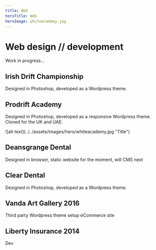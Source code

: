 ```yaml
---
title: Web
heroTitle: Web
heroImage: whiteacademy.jpg
---
```


# __Web__ design // development

Work in progress...

## Irish Drift Championship
Designed in Photoshop, developed as a Wordpress theme.

## Prodrift Academy
Designed in Photoshop, developed as a responsive Wordpress theme. Cloned for the UK and UAE.

<div component="image-curtains" modifier="" layout="LR" >
  ![alt text](../../assets/images/hero/whiteacademy.jpg "Title")  
</div>

## __Deansgrange__ Dental
Designed in browser, static website for the moment, will CMS next

## __Clear__ Dental 
Designed in Photoshop, developed as a Wordpress theme.

## __Vanda__ Art Gallery 2016
Third party Wordpress theme setup eCommerce site

## __Liberty__ Insurance 2014
Dev
